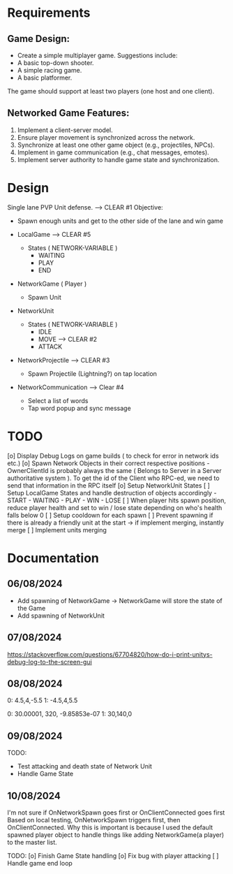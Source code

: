# Requirements
## Game Design:
- Create a simple multiplayer game. Suggestions include:
- A basic top-down shooter.
- A simple racing game.
- A basic platformer.

The game should support at least two players (one host and one client).

## Networked Game Features:
1. Implement a client-server model.
2. Ensure player movement is synchronized across the network.
3. Synchronize at least one other game object (e.g., projectiles, NPCs).
4. Implement in game communication (e.g., chat messages, emotes).
5. Implement server authority to handle game state and synchronization.

# Design
Single lane PVP Unit defense. --> CLEAR #1
Objective: 
- Spawn enough units and get to the other side of the lane and win game

- LocalGame --> CLEAR #5
    - States ( NETWORK-VARIABLE )
        - WAITING
        - PLAY
        - END
- NetworkGame ( Player )
    - Spawn Unit
- NetworkUnit
    - States ( NETWORK-VARIABLE )
        - IDLE
        - MOVE --> CLEAR #2
        - ATTACK
- NetworkProjectile --> CLEAR #3
    - Spawn Projectile (Lightning?) on tap location
- NetworkCommunication --> Clear #4
    - Select a list of words
    - Tap word popup and sync message

# TODO
[o] Display Debug Logs on game builds ( to check for error in network ids etc.)
[o] Spawn Network Objects in their correct respective positions
    - OwnerClientId is probably always the same ( Belongs to Server in a Server authoritative system ). To get the id of the Client who RPC-ed, we need to send that information in the RPC itself
[o] Setup NetworkUnit States
[ ] Setup LocalGame States and handle destruction of objects accordingly
    - START
    - WAITING
    - PLAY
    - WIN
    - LOSE
[ ] When player hits spawn position, reduce player health and set to win / lose state depending on who's health falls below 0
[ ] Setup cooldown for each spawn
[ ] Prevent spawning if there is already a friendly unit at the start -> if implement merging, instantly merge
[ ] Implement units merging

# Documentation

## 06/08/2024
- Add spawning of NetworkGame -> NetworkGame will store the state of the Game 
- Add spawning of NetworkUnit

## 07/08/2024
https://stackoverflow.com/questions/67704820/how-do-i-print-unitys-debug-log-to-the-screen-gui

## 08/08/2024
0: 4.5,4,-5.5
1: -4.5,4,5.5

0: 30.00001, 320, -9.85853e-07
1: 30,140,0

## 09/08/2024
TODO:
- Test attacking and death state of Network Unit
- Handle Game State

## 10/08/2024
I'm not sure if OnNetworkSpawn goes first or OnClientConnected goes first
Based on local testing, OnNetworkSpawn triggers first, then OnClientConnected.
Why this is important is because I used the default spawned player object to handle things like adding NetworkGame(a player) to the master list.

TODO:
[o] Finish Game State handling
[o] Fix bug with player attacking
[ ] Handle game end loop